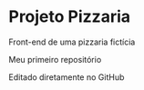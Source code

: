 # Projeto Pizzaria
 Front-end de uma pizzaria fictícia

Meu primeiro repositório

Editado diretamente no GitHub
